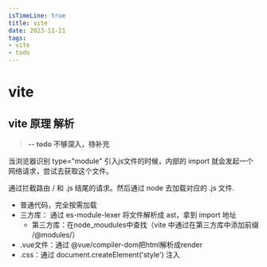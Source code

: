 ```yaml
---
isTimeLine: true
title: vite
date: 2023-11-21
tags:
- vite
- todo
---
```


# vite


## vite 原理 解析

> **-- todo 不够深入，待补充**

当浏览器识别 type="module" 引入js文件的时候，内部的 import 就会发起一个网络请求，尝试去获取这个文件。

通过拦截路由 / 和 .js 结尾的请求。然后通过 node 去加载对应的 .js 文件.

* 普通代码，完全按需加载
* 三方库： 通过 es-module-lexer 将文件解析成 ast，拿到 import 地址
  * 第三方库：在node_moudules中查找（vite 中通过在第三方库中添加前缀 /@modules/）
* .vue文件：通过 @vue/compiler-dom把html解析成render
* .css：通过 document.createElement('style') 注入









